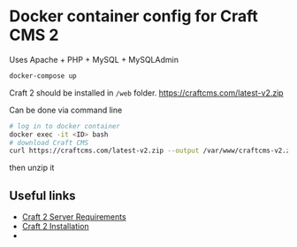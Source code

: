 # Docker container config for Craft CMS 2

Uses Apache + PHP + MySQL + MySQLAdmin

```bash
docker-compose up
```

Craft 2 should be installed in `/web` folder.
https://craftcms.com/latest-v2.zip

Can be done via command line

```bash
# log in to docker container
docker exec -it <ID> bash
# download Craft CMS
curl https://craftcms.com/latest-v2.zip --output /var/www/craftcms-v2.zip -L
```

then unzip it


## Useful links

- [Craft 2 Server Requirements](https://docs.craftcms.com/v2/requirements.html)
- [Craft 2 Installation](https://docs.craftcms.com/v2/installing.html#pre-flight-check)
- 
